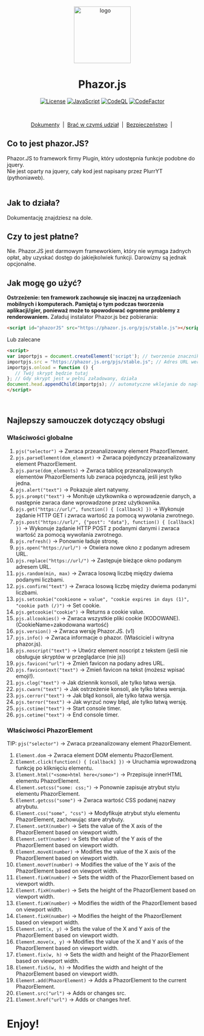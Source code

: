 <p align="center">
  <br/>
  <img
    alt="logo"
    src="https://raw.githubusercontent.com/Phazor-js/Phazor.js/gh-pages/favicon.png"
    height="150px" 
  />
</p>
<h1 align="center"><b>Phazor.js</b></h1>
<p align="center">
  <a
    href="https://github.com/Phazor-js/Phazor.js/blob/main/LICENSE"
    ><img
      alt="License"
      src="https://img.shields.io/badge/License-Custom%202.0-blue.svg"
  /></a>
  <a href="https://js.org/"
    ><img
      alt="JavaScript"
      src="https://img.shields.io/badge/%3C%2F%3E-JavaScript-%230074c1.svg"
  /></a>
  <a href="#"
    ><img
      alt="CodeQL"
      src="https://github.com/Phazor-js/Phazor.js/actions/workflows/codeql-analysis.yml/badge.svg"
  /></a>
  <a href="https://www.codefactor.io/repository/github/pythoniaweb/phazor.js/overview/main"><img src="https://www.codefactor.io/repository/github/pythoniaweb/phazor.js/badge/main" alt="CodeFactor" /></a>
</p>
<br />

<p align="center">
  <a href="#docs">Dokumenty</a> &nbsp;|&nbsp;
  <a href="https://github.com/Phazor-js/Phazor.js/blob/main/docs/pjs/public.js">Brać w czymś udział</a> &nbsp;|&nbsp;
  <a href="https://github.com/Phazor-js/Phazor.js/blob/main/SECURITY.md">Bezpieczeństwo</a> &nbsp;|&nbsp;
</p>

<h2 id="docs">Co to jest phazor.JS?</h2>
Phazor.JS to framework firmy Plugin, który udostępnia funkcje podobne do jquery.<br>
Nie jest oparty na jquery, cały kod jest napisany przez PlurrYT (pythoniaweb).<br>
<br>

## Jak to działa?
Dokumentację znajdziesz na dole.

## Czy to jest płatne?
Nie. Phazor.JS jest darmowym frameworkiem, który nie wymaga żadnych opłat, aby uzyskać dostęp do jakiejkolwiek funkcji. Darowizny są jednak opcjonalne.<br>

## Jak mogę go użyć?
**Ostrzeżenie: ten framework zachowuje się inaczej na urządzeniach mobilnych i komputerach. Pamiętaj o tym podczas tworzenia aplikacji/gier, ponieważ może to spowodować ogromne problemy z renderowaniem.**
Załaduj instalator Phazor.js bez pobierania:
```HTML
<script id="phazorJS" src="https://phazor.js.org/pjs/stable.js"></script>
```
Lub zalecane
```HTML
<script>
var importpjs = document.createElement('script'); // tworzenie znacznika skryptu
importpjs.src = "https://phazor.js.org/pjs/stable.js"; // Adres URL wersji
importpjs.onload = function () {
   // Twój skrypt będzie tutaj
}; // Gdy skrypt jest w pełni załadowany, działa
document.head.appendChild(importpjs); // automatyczne wklejanie do nagłówka
</script>
```



<br>

## Najlepszy samouczek dotyczący obsługi
### Właściwości globalne
 1. `pjs("selector")` -> Zwraca przeanalizowany element PhazorElement.
 2. `pjs.parseElement(dom_element)` -> Zwraca pojedynczy przeanalizowany element PhazorElement.
 3. `pjs.parse(dom_elements)` -> Zwraca tablicę przeanalizowanych elementów PhazorElements lub zwraca pojedynczą, jeśli jest tylko jedna.
 4. `pjs.alert("text")` -> Pokazuje alert natywny.
 5. `pjs.prompt("text")` -> Monituje użytkownika o wprowadzenie danych, a następnie zwraca dane wprowadzone przez użytkownika.
 6. `pjs.get("https://url/", function() { [callback] })` -> Wykonuje żądanie HTTP GET i zwraca wartość za pomocą wywołania zwrotnego.
 7. `pjs.post("https://url/", {"post": "data"}, function() { [callback] })` -> Wykonuje żądanie HTTP POST z podanymi danymi i zwraca wartość za pomocą wywołania zwrotnego.
 8. `pjs.refresh()` -> Ponownie ładuje stronę.
 9. `pjs.open("https://url/")` -> Otwiera nowe okno z podanym adresem URL.
 10. `pjs.replace("https://url/")` -> Zastępuje bieżące okno podanym adresem URL.
 11. `pjs.random(min, max)` -> Zwraca losową liczbę między dwiema podanymi liczbami.
 13. `pjs.confirm("text")` -> Zwraca losową liczbę między dwiema podanymi liczbami.
 14. `pjs.setcookie("cookieone = value", "cookie expires in days (1)", "cookie path (/)")` -> Set cookie.
 15. `pjs.getcookie("cookie")` -> Returns a cookie value.
 16. `pjs.allcookies()` -> Zwraca wszystkie pliki cookie (KODOWANE). (CookieName=zakodowana wartość)
 17. `pjs.version()` -> Zwraca wersję Phazor.JS. (v1)
 18. `pjs.info()` -> Zwraca informacje o phazor. (Właściciel i witryna phazor.js).
 19. `pjs.noscript("text")` -> Utwórz element noscript z tekstem (jeśli nie obsługuje skryptów w przeglądarce (nie js))
 20. `pjs.favicon("url")` -> Zmień favicon na podany adres URL.
 21. `pjs.favicontext("text")` -> Zmień favicon na tekst (możesz wpisać emoji!).
 22. `pjs.clog("text")` -> Jak dziennik konsoli, ale tylko łatwa wersja.
 23. `pjs.cwarn("text")` -> Jak ostrzeżenie konsoli, ale tylko łatwa wersja.
 24. `pjs.cerror("text")` -> Jak błąd konsoli, ale tylko łatwa wersja.
 25. `pjs.terror("text")` -> Jak wyrzuć nowy błąd, ale tylko łatwą wersję.
 26. `pjs.cstime("text")` -> Start console timer.
 27. `pjs.cetime("text")` -> End console timer.

### Właściwości PhazorElement
TIP: `pjs("selector")` -> Zwraca przeanalizowany element PhazorElement.
1. `Element.dom` -> Zwraca element DOM elementu PhazorElement.
2. `Element.click(function() { [callback] })` -> Uruchamia wprowadzoną funkcję po kliknięciu elementu.
3. `Element.html("<some>html here</some>")` -> Przepisuje innerHTML elementu PhazorElement.
4. `Element.setcss("some: css;")` -> Ponownie zapisuje atrybut stylu elementu PhazorElement.
5. `Element.getcss("some")` -> Zwraca wartość CSS podanej nazwy atrybutu.
6. `Element.css("some", "css")` -> Modyfikuje atrybut stylu elementu PhazorElement, zachowując stare atrybuty.
7. `Element.setX(number)` -> Sets the value of the X axis of the PhazorElement based on viewport width.
8. `Element.setY(number)` -> Sets the value of the Y axis of the PhazorElement based on viewport width.
9. `Element.moveX(number)` -> Modifies the value of the X axis of the PhazorElement based on viewport width.
10. `Element.moveY(number)` -> Modifies the value of the Y axis of the PhazorElement based on viewport width.
11. `Element.fixW(number)` -> Sets the width of the PhazorElement based on viewport width.
12. `Element.fixH(number)` -> Sets the height of the PhazorElement based on viewport width.
13. `Element.fixW(number)` -> Modifies the width of the PhazorElement based on viewport width.
14. `Element.fixH(number)` -> Modifies the height of the PhazorElement based on viewport width.
15. `Element.set(x, y)` -> Sets the value of the X and Y axis of the PhazorElement based on viewport width.
16. `Element.move(x, y)` -> Modifies the value of the X and Y axis of the PhazorElement based on viewport width.
17. `Element.fix(w, h)` -> Sets the width and height of the PhazorElement based on viewport width.
18. `Element.fixS(w, h)` -> Modifies the width and height of the PhazorElement based on viewport width.
19. `Element.add(PhazorElement)` -> Adds a PhazorElement to the current PhazorElement.
20. `Element.src("url")` -> Adds or changes src.
21. `Element.href("url")` -> Adds or changes href.

# Enjoy!
